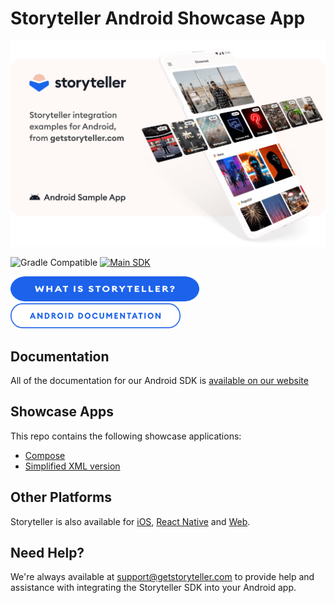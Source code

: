 # Storyteller Android Showcase App

<a href="https://getstoryteller.com" target="_blank">
  <img alt="Storyteller integration examples for Android, from getstoryteller.com" src="img/readme-cover.png">
</a>

![Gradle Compatible](https://img.shields.io/badge/Gradle%20Compatible-green?logo=gradle) [![Main SDK](https://badgen.net/github/tag/getstoryteller/storyteller-showcase-android?label=latest+release)](https://github.com/getstoryteller/storyteller-showcase-android/tags)

<p>
  <a href="https://getstoryteller.com" target="_blank"><img alt="What is Storyteller?" src="img/Storyteller-Btn-Active.png" width="302" height="40"></a>&nbsp;&nbsp;&nbsp;
  <a href="https://docs.getstoryteller.com/documents/android-sdk" target="_blank"><img alt="Storyteller Android Documentation" src="img/Android-Documentation-Btn-Default.png" width="272" height="40"></a>
</p>

## Documentation

All of the documentation for our Android SDK is [available on our website](https://www.getstoryteller.com/documentation/android/getting-started)

## Showcase Apps

This repo contains the following showcase applications:

- [Compose](https://github.com/getstoryteller/storyteller-showcase-android/tree/main/compose)
- [Simplified XML version](https://github.com/getstoryteller/storyteller-showcase-android/tree/main/xml)

## Other Platforms

Storyteller is also available for [iOS](https://github.com/getstoryteller/storyteller-showcase-ios), [React Native](https://github.com/getstoryteller/storyteller-sdk-react-native) and [Web](https://github.com/getstoryteller/storyteller-sample-web).

## Need Help?

We're always available at [support@getstoryteller.com](mailto:support@getstoryteller.com?Subject=Android%20Sample%20App) to provide help and assistance with integrating the Storyteller SDK into your Android app.
